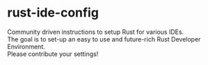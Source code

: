 # rust-ide-config

Community driven instructions to setup Rust for various IDEs.  
The goal is to set-up an easy to use and future-rich Rust Developer Environment.  
Please contribute your settings!
